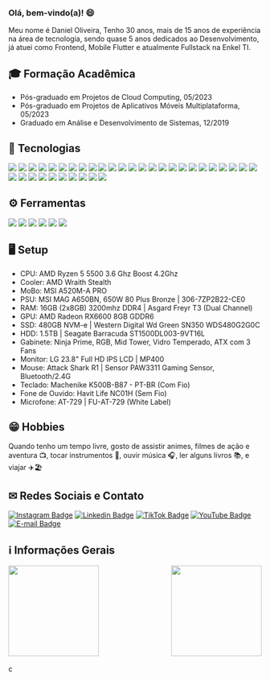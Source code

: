 ### Olá, bem-vindo(a)! :smile:

Meu nome é Daniel Oliveira, Tenho 30 anos, mais de 15 anos de experiência na área de tecnologia, sendo quase 5 anos dedicados ao Desenvolvimento, já atuei como Frontend, Mobile Flutter e atualmente Fullstack na Enkel TI.

## 🎓 Formação Acadêmica

- Pós-graduado em Projetos de Cloud Computing, 05/2023
- Pós-graduado em Projetos de Aplicativos Móveis Multiplataforma, 05/2023
- Graduado em Análise e Desenvolvimento de Sistemas, 12/2019

## 💼 Tecnologias

<img src="https://img.shields.io/badge/HTML5-E34F26?style=for-the-badge&logo=html5&logoColor=white" /> <img src="https://img.shields.io/badge/CSS-239120?&style=for-the-badge&logo=css3&logoColor=white&color=blue" /> <img src="https://img.shields.io/badge/cssmodules-1D1717?style=for-the-badge&logo=cssmodules&logoColor=white" /> <img src="https://img.shields.io/badge/Bootstrap-563D7C?style=for-the-badge&logo=bootstrap&logoColor=white" /> <img src="https://img.shields.io/badge/Tailwind_CSS-38B2AC?style=for-the-badge&logo=tailwind-css&logoColor=white" /> <img src="https://img.shields.io/badge/JavaScript-F7DF1E?style=for-the-badge&logo=JavaScript&logoColor=white" /> <img src="https://img.shields.io/badge/TypeScript-007ACC?style=for-the-badge&logo=typescript&logoColor=white" /> <img src="https://img.shields.io/badge/Sass-CC6699?style=for-the-badge&logo=sass&logoColor=white" /> <img src="https://img.shields.io/badge/less-1D365D?style=for-the-badge&logo=less&logoColor=white" /> <img src="https://img.shields.io/badge/Vue.js-35495E?style=for-the-badge&logo=vue.js&logoColor=4FC08D" /> <img src="https://img.shields.io/badge/Nuxt.js-000?logo=nuxtdotjs&style=for-the-badge" /> <img src="https://img.shields.io/badge/vuetify-1867C0?logo=vuetify&style=for-the-badge" /> <img src="https://img.shields.io/badge/React-20232A?style=for-the-badge&logo=react&logoColor=61DAFB" /> <img src="https://img.shields.io/badge/Next.js-000?logo=nextdotjs&logoColor=fff&style=for-the-badge" /> <img src="https://img.shields.io/badge/Jest-323330?style=for-the-badge&logo=Jest&logoColor=white" /> <img src="https://img.shields.io/badge/graphql-E10098?style=for-the-badge&logo=graphql&logoColor=white" /> <img src="https://img.shields.io/badge/axios-000?style=for-the-badge&logo=axios&logoColor=white" /> <img src="https://img.shields.io/badge/testing%20library-323330?style=for-the-badge&logo=testing-library&logoColor=red" /> <img src="https://img.shields.io/badge/node.js-339933?style=for-the-badge&logo=Node.js&logoColor=white" /> <img src="https://img.shields.io/badge/express.js-339933?style=for-the-badge&logo=express&logoColor=white" /> <img src="https://img.shields.io/badge/Adonis.js-5A45FF?style=for-the-badge&logo=adonisjs&logoColor=white" /> <img src="https://img.shields.io/badge/Prisma-2D3748?style=for-the-badge&logo=prisma&logoColor=white" /> <img src="https://img.shields.io/badge/mysql-4479A1?style=for-the-badge&logo=mysql&logoColor=white" /> <img src="https://img.shields.io/badge/postgresql-4169E1?style=for-the-badge&logo=postgresql&logoColor=white" /> <img src="https://img.shields.io/badge/mongodb-47A248?style=for-the-badge&logo=mongodb&logoColor=white" /> <img src="https://img.shields.io/badge/SQLite-07405E?style=for-the-badge&logo=sqlite&logoColor=white" /> <img src="https://img.shields.io/badge/dart-0175C2?style=for-the-badge&logo=dart&logoColor=white" /> <img src="https://img.shields.io/badge/flutter-02569B?style=for-the-badge&logo=flutter&logoColor=white" /> <img src="https://img.shields.io/badge/React_Native-20232A?style=for-the-badge&logo=react&logoColor=61DAFB" /> <img src="https://img.shields.io/badge/expo-000020?style=for-the-badge&logo=expo&logoColor=61DAFB" /> <img src="https://img.shields.io/badge/git-F05032?style=for-the-badge&logo=git&logoColor=white" /> <img src="https://img.shields.io/badge/gitlab-FC6D26?style=for-the-badge&logo=gitlab&logoColor=white" /> <img src="https://img.shields.io/badge/github-181717?style=for-the-badge&logo=github&logoColor=white" /> <img src="https://img.shields.io/badge/azure_devops-0078D7?style=for-the-badge&logo=azuredevops&logoColor=white" /> <img src="https://img.shields.io/badge/githubpages-222222?style=for-the-badge&logo=githubpages&logoColor=white" />

## ⚙ Ferramentas

<img src="https://img.shields.io/badge/vs_code-007ACC?style=for-the-badge&logo=visualstudiocode&logoColor=white" /> <img src="https://img.shields.io/badge/windows_10-0078D6?style=for-the-badge&logo=windows10&logoColor=white" /> <img src="https://img.shields.io/badge/figma-0A222E?style=for-the-badge&logo=figma&logoColor=white" /> <img src="https://img.shields.io/badge/editor_config-17181B?style=for-the-badge&logo=editorconfig&logoColor=white" /> <img src="https://img.shields.io/badge/eslint-4B32C3?style=for-the-badge&logo=eslint&logoColor=white" /> <img src="https://img.shields.io/badge/prettier-F7B93E?style=for-the-badge&logo=prettier&logoColor=white" />

## 🖥 Setup

- CPU: AMD Ryzen 5 5500 3.6 Ghz Boost 4.2Ghz
- Cooler: AMD Wraith Stealth
- MoBo: MSI A520M-A PRO
- PSU: MSI MAG A650BN, 650W 80 Plus Bronze | 306-7ZP2B22-CE0
- RAM: 16GB (2x8GB) 3200mhz DDR4 | Asgard Freyr T3  (Dual Channel)
- GPU: AMD Radeon RX6600 8GB GDDR6
- SSD: 480GB NVM-e | Western Digital Wd Green SN350 WDS480G2G0C 
- HDD: 1.5TB | Seagate Barracuda ST1500DL003-9VT16L 
- Gabinete: Ninja Prime, RGB, Mid Tower, Vidro Temperado, ATX com 3 Fans
- Monitor: LG 23.8" Full HD IPS LCD | MP400   
- Mouse: Attack Shark R1 | Sensor PAW3311 Gaming Sensor, Bluetooth/2.4G
- Teclado: Machenike K500B-B87 - PT-BR (Com Fio)
- Fone de Ouvido: Havit Life NC01H  (Sem Fio)
- Microfone: AT-729 | FU-AT-729 (White Label)

## 😁 Hobbies

Quando tenho um tempo livre, gosto de assistir animes, filmes de ação e aventura 📺, tocar instrumentos 🎸, ouvir música 🎧, ler alguns livros 📚, e viajar ✈️🏖️

## ✉ Redes Sociais e Contato

[![Instagram Badge](https://img.shields.io/badge/instagram-E4405F?style=for-the-badge&logo=instagram&logoColor=white)](https://www.instagram.com/danieloliveira_dev/)
[![Linkedin Badge](https://img.shields.io/badge/linkedin-0A66C2?style=for-the-badge&logo=linkedin&logoColor=white)](https://www.linkedin.com/in/danielbarrosdeoliveira/)
[![TikTok Badge](https://img.shields.io/badge/tiktok-293239?style=for-the-badge&logo=tiktok&logoColor=white)](https://www.tiktok.com/@danieloliveira_dev)
[![YouTube Badge](https://img.shields.io/badge/youtube-FF0000?style=for-the-badge&logo=youtube&logoColor=white)](https://www.youtube.com/@danieloliveira_dev)
[![E-mail Badge](https://img.shields.io/static/v1?label=email&message=danielbarrosdeoliveira@outlook.com&color=blue&style=for-the-badge)](mailto:danielbarrosdeoliveira@outlook.com)

## ℹ Informações Gerais

<div>
  <a href="https://github.com/danielbarrosdeoliveira">
    <img height="180em" src="https://github-readme-stats.vercel.app/api?username=danielbarrosdeoliveira&show_icons=true&theme=dark&include_all_commits=true&count_private=true" aling="left"/>
    <img height="180em" src="https://github-readme-stats.vercel.app/api/top-langs/?username=danielbarrosdeoliveira&layout=compact&langs_count=7&theme=dark" align="right" />
  </a>
</div>
<br />
<div align="start" height="100px">
  <img height="15px" src="https://viewscount.vercel.app/get/@danielbarrosdeoliveira" alt="contador de visitas no perfil" />
</div>
